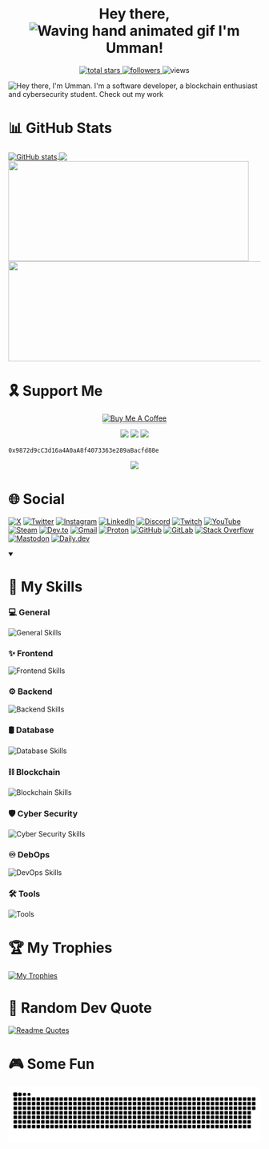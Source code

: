 <h1 align="center"> Hey there, <img src="https://raw.githubusercontent.com/nixin72/nixin72/master/wave.gif" 
         alt="Waving hand animated gif"
         height="45"
         width="45" /> I'm Umman!
</h1>

<!--
<p align="center" >CHECK OUT MY FUN <a href="https://umman2005.github.io/2D-Game_Portfolio/" >PORTFOLIO!</a> 🤩
-->

<p align="center">
  <a href="https://github.com/UMMAN2005?tab=repositories&sort=stargazers">
    <img alt="total stars" title="Total stars on GitHub" src="https://custom-icon-badges.demolab.com/github/stars/UMMAN2005?color=55960c&style=for-the-badge&labelColor=488207&logo=star"/>
  </a>
  <a href="https://github.com/UMMAN2005?tab=followers">
    <img alt="followers" title="Follow me on Github" src="https://custom-icon-badges.demolab.com/github/followers/UMMAN2005?color=236ad3&labelColor=1155ba&style=for-the-badge&logo=person-add&label=Followers&logoColor=white"/>
  </a>
  <a href="https://github.com/UMMAN2005/Simple-View-Counter" style="text-decoration:none;">
    <img alt="views" title="GitHub profile views" src="https://komarev.com/ghpvc/?username=UMMAN2005&label=VISITORS&style=for-the-badge"/>
  </a>
</p>

![Hey there, I'm Umman. I'm a software developer, a blockchain enthusiast and cybersecurity student. Check out my work](GitHub.gif)

# 📊 GitHub Stats

<a href="https://github.com/anuraghazra/github-readme-stats">
  <img height=200 align="center" src="https://github-readme-stats.vercel.app/api?username=UMMAN2005&show_icons=true&theme=tokyonight" alt="GitHub stats" />
</a>
<a href="https://github.com/anuraghazra/github-readme-stats">
  <img height=200 align="center" src="https://github-readme-stats.vercel.app/api/top-langs/?username=UMMAN2005&layout=compact&theme=tokyonight&langs_count=8&card_width=500" />
</a>
<a href="https://git.io/streak-stats">
  <img height=200 width="480" align="center" src="https://streak-stats.demolab.com/?user=UMMAN2005&theme=tokyonight" />
</a>
<a href="https://github.com/anuraghazra/github-readme-stats">
  <img height=200 width="520" align="center" src="https://github-readme-stats.vercel.app/api/wakatime?username=UMMAN2005&layout=compact&theme=tokyonight" />
</a>

# 🎗️ Support Me

<p align="center">
  <a href="https://www.buymeacoffee.com/ummanmemmec" target="_blank"><img src="https://www.buymeacoffee.com/assets/img/custom_images/orange_img.png" alt="Buy Me A Coffee" style="height: 41px !important;width: 174px !important;box-shadow: 0px 3px 2px 0px rgba(190, 190, 190, 0.5) !important;-webkit-box-shadow: 0px 3px 2px 0px rgba(190, 190, 190, 0.5) !important;" ></a>
</p>

<div align="center">
  <img src="https://img.shields.io/badge/Ethereum-3C3C3D?style=for-the-badge&logo=Ethereum&logoColor=white" />
  <img src="https://img.shields.io/badge/Binance-FCD535?style=for-the-badge&logo=binance&logoColor=000" />
  <img src="https://img.shields.io/badge/Polygon-FCD535?style=for-the-badge&logo=polygon&color=8247e5" />
</div>

```
0x9872d9cC3d16a4A0aA8f4073363e289aBacfd88e
```

<p align="center">
  <a href="https://www.hackerrank.com/profile/umman">
    <img src="https://img.shields.io/badge/-Hackerrank-2EC866?style=for-the-badge&logo=HackerRank&logoColor=white" />
  </a>
</p>

# 🌐 Social
[![X](https://go-skill-icons.vercel.app/api/icons?i=x)](https://x.com/UmmanBHOS)
[![Twitter](https://skillicons.dev/icons?i=twitter)](https://twitter.com/UmmanBHOS)
[![Instagram](https://go-skill-icons.vercel.app/api/icons?i=instagram)](https://www.instagram.com/ummanmmmdv/)
[![LinkedIn](https://go-skill-icons.vercel.app/api/icons?i=linkedin)](https://www.linkedin.com/in/umman-mammadov-947436277/)
[![Discord](https://go-skill-icons.vercel.app/api/icons?i=discord)](https://discordapp.com/users/1172790469281972274)
[![Twitch](https://go-skill-icons.vercel.app/api/icons?i=twitch)](https://www.twitch.tv/umman05)
[![YouTube](https://go-skill-icons.vercel.app/api/icons?i=youtube)](https://www.youtube.com/@ummanmemmedov)
[![Steam](https://go-skill-icons.vercel.app/api/icons?i=steam)](https://steamcommunity.com/id/ummanayaz/)
[![Dev.to](https://go-skill-icons.vercel.app/api/icons?i=devto)](https://dev.to/umman2005)
[![Gmail](https://go-skill-icons.vercel.app/api/icons?i=gmail)](mailto:ummanmemmedov2005@gmail.com)
[![Proton](https://go-skill-icons.vercel.app/api/icons?i=proton)](mailto:ummanmemmedov2005@proton.me)
[![GitHub](https://go-skill-icons.vercel.app/api/icons?i=github)](https://github.com/UMMAN2005)
[![GitLab](https://go-skill-icons.vercel.app/api/icons?i=gitlab)](https://gitlab.com/ummanmemmedov2005)
[![Stack Overflow](https://go-skill-icons.vercel.app/api/icons?i=stackoverflow)](https://stackoverflow.com/users/23028334/umman-mammadov)
[![Mastodon](https://go-skill-icons.vercel.app/api/icons?i=mastodon)](https://mastodon.social/@umman)
[![Daily.dev](https://go-skill-icons.vercel.app/api/icons?i=dailydev)](https://app.daily.dev/umman)

<details open> 
  <summary><h1>🎯 My Skills</h1></summary>

### 💻 General
![General Skills](https://go-skill-icons.vercel.app/api/icons?i=c,cpp,cs,go,scratch,asm,rust,py,dart,r,gtk,md,regex)

### ✨ Frontend
![Frontend Skills](https://go-skill-icons.vercel.app/api/icons?i=html,css,bootstrap,js,jquery,wasm,flutter,webpack)

### ⚙️ Backend
![Backend Skills](https://go-skill-icons.vercel.app/api/icons?i=postman,ngrok,dotnet,mongoose,blazor,netlify,vercel,render,api,swagger,graphql,rabbitmq,npm,yarn,nodejs,express,flask,pug,sequelize)

### 🛢️ Database
![Database Skills](https://go-skill-icons.vercel.app/api/icons?i=mongodb,sqlite,redis,firebase,sqlserver,postgres,mysql)

### ⛓️ Blockchain
![Blockchain Skills](https://go-skill-icons.vercel.app/api/icons?i=solidity,infura,alchemy,vyper,hardhat,truffle,ganache,ipfs,openzeppelin)

### 🛡️ Cyber Security
![Cyber Security Skills](https://go-skill-icons.vercel.app/api/icons?i=debian,ubuntu,tmux,linux,redhat,kali,raspberrypi,windows,apple,bash,powershell,wsl,kde,gnome)

### ♾️ DebOps
![DevOps Skills](https://go-skill-icons.vercel.app/api/icons?i=docker,kubernetes,prometheus,ansible,git,helm,jenkins,vagrant)

### 🛠️ Tools
![Tools](https://go-skill-icons.vercel.app/api/icons?i=flameshot,clion,pycharm,webstorm,goland,datagrip,resharper,androidstudio,dbeaver,notion,obsidian,canva,sublime,vim,visualstudio,vscode,chatgpt,gemini,microsoftcopilot,githubcopilot)

</details>

# 🏆 My Trophies
[![My Trophies](https://github-profile-trophy.vercel.app/?username=UMMAN2005&theme=tokyonight&row=2&column=5&margin-w=15&margin-h=15)](https://github.com/ryo-ma/github-profile-trophy)

# 💬 Random Dev Quote
[![Readme Quotes](https://quotes-github-readme.vercel.app/api?type=horizontal&theme=catppuccin_mocha)](https://github.com/piyushsuthar/github-readme-quotes)

# 🎮 Some Fun
<p align="center">
 <img width="1000" src="github-snake.svg" alt="snake"/>
</p>
